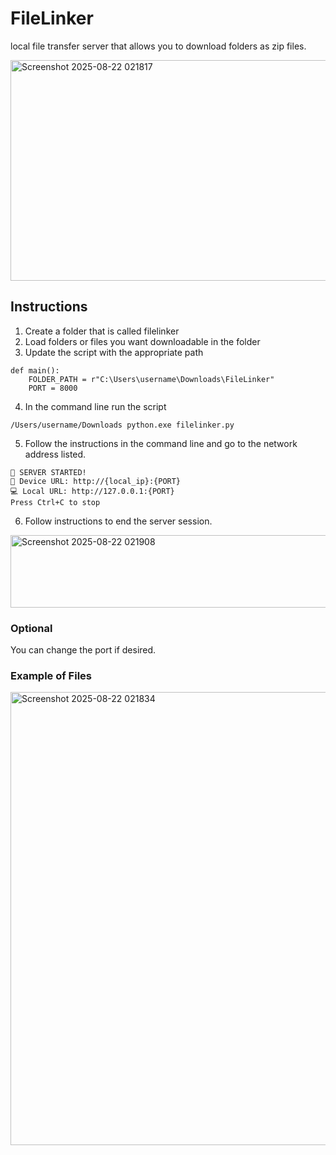 # FileLinker
local file transfer server that allows you to download folders as zip files.

<img width="1178" height="353" alt="Screenshot 2025-08-22 021817" src="https://github.com/user-attachments/assets/2dfcfb85-646b-4b3a-9760-1ffa9d537a2b" />

## Instructions
1. Create a folder that is called filelinker
2. Load folders or files you want downloadable in the folder
3. Update the script with the appropriate path
```
def main():
    FOLDER_PATH = r"C:\Users\username\Downloads\FileLinker"
    PORT = 8000
```
4. In the command line run the script
```
/Users/username/Downloads python.exe filelinker.py
```
5. Follow the instructions in the command line and go to the network address listed.
```
🚀 SERVER STARTED!
📱 Device URL: http://{local_ip}:{PORT}
💻 Local URL: http://127.0.0.1:{PORT}
Press Ctrl+C to stop
```
6. Follow instructions to end the server session.

<img width="745" height="116" alt="Screenshot 2025-08-22 021908" src="https://github.com/user-attachments/assets/9b8c3a72-fc32-4742-a17c-848d4ba74cfb" />

### Optional
You can change the port if desired.

### Example of Files
<img width="1181" height="725" alt="Screenshot 2025-08-22 021834" src="https://github.com/user-attachments/assets/c6fdfb60-a88b-468f-85c4-c627653fc761" />


